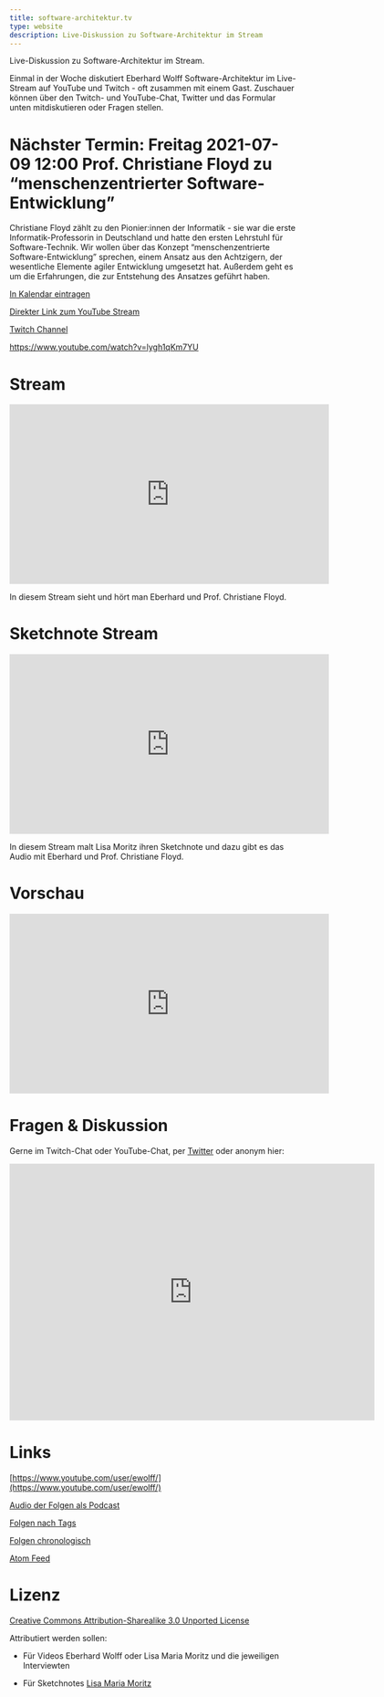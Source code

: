 ```yaml
---
title: software-architektur.tv
type: website
description: Live-Diskussion zu Software-Architektur im Stream
---
```


Live-Diskussion zu Software-Architektur im Stream. 

Einmal in der Woche diskutiert Eberhard Wolff Software-Architektur im
Live-Stream auf YouTube und Twitch - oft zusammen mit einem
Gast. Zuschauer können über den Twitch- und YouTube-Chat, Twitter und
das Formular unten mitdiskutieren oder Fragen
stellen. 

# Nächster Termin: Freitag 2021-07-09 12:00 Prof. Christiane Floyd zu “menschenzentrierter Software-Entwicklung”

Christiane Floyd zählt zu den Pionier:innen der Informatik - sie war
die erste Informatik-Professorin in Deutschland und hatte den ersten
Lehrstuhl für Software-Technik. Wir wollen über das Konzept
“menschenzentrierte Software-Entwicklung” sprechen, einem Ansatz aus
den Achtzigern, der wesentliche Elemente agiler Entwicklung umgesetzt
hat. Außerdem geht es um die Erfahrungen, die zur Entstehung des
Ansatzes geführt haben.

[In Kalendar eintragen](termin.ics)

[Direkter Link zum YouTube Stream](https://www.youtube.com/watch?v=lygh1qKm7YU)

[Twitch Channel](https://www.twitch.tv/ebrwolff)

https://www.youtube.com/watch?v=lygh1qKm7YU

# Stream

<center>
<div aclass="embed-container"> <iframe width="560" height="315"
src="https://www.youtube-nocookie.com/embed/lygh1qKm7YU"
frameborder="0" allow="accelerometer; autoplay; clipboard-write;
encrypted-media; gyroscope; picture-in-picture"
allowfullscreen></iframe> </div>
</center>

In diesem Stream sieht und hört man Eberhard und Prof. Christiane
Floyd.

# Sketchnote Stream

<center>
<div aclass="embed-container"> <iframe width="560" height="315"
src="https://www.youtube-nocookie.com/embed/yABHYjOiuro"
frameborder="0" allow="accelerometer; autoplay; clipboard-write;
encrypted-media; gyroscope; picture-in-picture"
allowfullscreen></iframe> </div>
</center>

In diesem Stream malt Lisa Moritz ihren Sketchnote und dazu gibt es
das Audio mit Eberhard und Prof. Christiane
Floyd.

# Vorschau

<center>
<div aclass="embed-container"> <iframe width="560" height="315"
src="https://www.youtube-nocookie.com/embed/3cA_VpTgE9M"
frameborder="0" allow="accelerometer; autoplay; clipboard-write;
encrypted-media; gyroscope; picture-in-picture"
allowfullscreen></iframe> </div>
</center>


# Fragen & Diskussion

Gerne im Twitch-Chat oder YouTube-Chat, per [Twitter](https://twitter.com/ewolff) oder anonym
hier:

<div class="embed-container">
<div class="ratio4x3">
<iframe
src="https://docs.google.com/forms/d/e/1FAIpQLSf0xIZkNG_wRJ0IiobVcO3Z-q3dQMcwYTww0wgiWCupZCKM4A/viewform?embedded=true"
width="640" height="450" frameborder="0" marginheight="0"
marginwidth="0">Loading…</iframe>
</div>
</div>

# Links

[https://www.youtube.com/user/ewolff/](https://www.youtube.com/user/ewolff/)

[Audio der Folgen als Podcast](podcast.html)

[Folgen nach Tags](tags.html)

[Folgen chronologisch](chronologisch.html)

[Atom Feed](feed.xml)

# Lizenz

[Creative Commons Attribution-Sharealike 3.0 Unported
License](http://creativecommons.org/licenses/by-sa/3.0/)

Attributiert werden sollen:

* Für Videos Eberhard Wolff oder Lisa Maria Moritz und die jeweiligen Interviewten

* Für Sketchnotes [Lisa Maria Moritz](https://twitter.com/Teapot4181)
